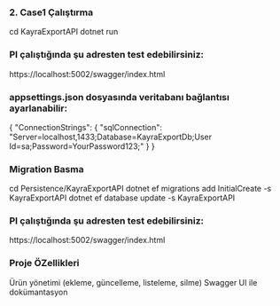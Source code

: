 ### 2. Case1 Çalıştırma
cd KayraExportAPI
dotnet run
### PI çalıştığında şu adresten test edebilirsiniz:
https://localhost:5002/swagger/index.html
### appsettings.json dosyasında veritabanı bağlantısı ayarlanabilir:
{
  "ConnectionStrings": {
    "sqlConnection": "Server=localhost,1433;Database=KayraExportDb;User Id=sa;Password=YourPassword123;"
  }
}

### Migration Basma
cd Persistence/KayraExportAPI
dotnet ef migrations add InitialCreate -s KayraExportAPI
dotnet ef database update -s KayraExportAPI

### PI çalıştığında şu adresten test edebilirsiniz:
https://localhost:5002/swagger/index.html

### Proje ÖZellikleri
Ürün yönetimi (ekleme, güncelleme, listeleme, silme)
Swagger UI ile dokümantasyon
